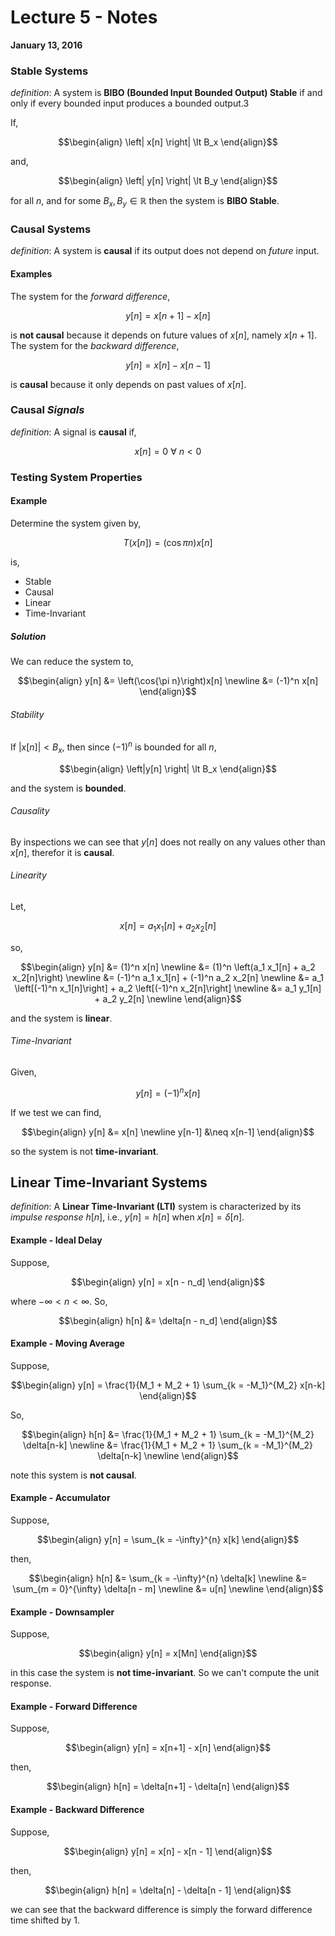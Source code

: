 # Lecture 5 - Notes  

**January 13, 2016**  

### Stable Systems

_definition_: A system is __BIBO (Bounded Input Bounded Output) Stable__  if and only if every bounded input produces a bounded output.3

If,

$$\begin{align}
    \left| x[n] \right| \lt B_x 
\end{align}$$

and,

$$\begin{align}
    \left| y[n] \right| \lt B_y
\end{align}$$

for all $n$, and for some $B_x, B_y \in \mathbb R$ then the system is __BIBO Stable__.

### Causal Systems

_definition_: A system is __causal__ if its output does not depend on _future_ input.

#### Examples

The system for the _forward difference_,

$$
    y[n] = x[n+1] - x[n]
$$

is __not causal__ because it depends on future values of $x[n]$, namely $x[n+1]$. The system for the _backward difference_,

$$
    y[n] = x[n] - x[n-1]
$$

is __causal__ because it only depends on past values of $x[n]$.

### Causal _Signals_

_definition_: A signal is __causal__ if,

$$
    x[n] = 0 ~\forall~ n \lt 0
$$

### Testing System Properties

#### Example

Determine the system given by,

$$
    T(x[n]) = \left(\cos{\pi n}\right)x[n]
$$

is,

* Stable
* Causal
* Linear
* Time-Invariant

##### Solution

We can reduce the system to,

$$\begin{align}
    y[n] &= \left(\cos{\pi n}\right)x[n] \newline
    &= (-1)^n x[n]
\end{align}$$

###### Stability

If $\left|x[n]\right| \lt B_x$, then since $(-1)^n$ is bounded for all $n$,

$$\begin{align}
    \left|y[n] \right| \lt B_x
\end{align}$$

and the system is __bounded__.

###### Causality

By inspections we can see that $y[n]$ does not really on any values other than $x[n]$, therefor it is __causal__.

###### Linearity

Let,

$$
    x[n] = a_1 x_1[n] + a_2 x_2[n]
$$

so,

$$\begin{align}
    y[n] &= (1)^n x[n] \newline
    &= (1)^n \left(a_1 x_1[n] + a_2 x_2[n]\right) \newline
    &= (-1)^n a_1 x_1[n] + (-1)^n a_2 x_2[n] \newline
    &= a_1 \left[(-1)^n x_1[n]\right] + a_2 \left[(-1)^n  x_2[n]\right] \newline
    &= a_1 y_1[n] + a_2 y_2[n] \newline
\end{align}$$

and the system is __linear__.

###### Time-Invariant 

Given,

$$
    y[n] = (-1)^n x[n]
$$

If we test we can find,

$$\begin{align}
    y[n] &= x[n] \newline
    y[n-1] &\neq x[n-1]
\end{align}$$

so the system is not __time-invariant__.

## Linear Time-Invariant Systems

_definition_: A __Linear Time-Invariant (LTI)__ system is characterized by its _impulse response_ $h[n]$, i.e., $y[n] = h[n]$ when $x[n] = \delta[n]$.

#### Example - Ideal Delay

Suppose,

$$\begin{align}
    y[n] = x[n - n_d]
\end{align}$$

where $-\infty \lt n \lt \infty$. So,

$$\begin{align}
    h[n] &= \delta[n - n_d]
\end{align}$$

#### Example - Moving Average

Suppose,

$$\begin{align}
    y[n] = \frac{1}{M_1 + M_2 + 1} \sum_{k = -M_1}^{M_2} x[n-k]
\end{align}$$

So,

$$\begin{align}
    h[n] &= \frac{1}{M_1 + M_2 + 1} \sum_{k = -M_1}^{M_2} \delta[n-k] \newline
    &= \frac{1}{M_1 + M_2 + 1} \sum_{k = -M_1}^{M_2} \delta[n-k] \newline
\end{align}$$

note this system is __not causal__.

#### Example - Accumulator

Suppose,

$$\begin{align}
    y[n] = \sum_{k = -\infty}^{n} x[k]
\end{align}$$

then,

$$\begin{align}
    h[n] &= \sum_{k = -\infty}^{n} \delta[k] \newline
    &= \sum_{m = 0}^{\infty} \delta[n - m] \newline
    &= u[n] \newline
\end{align}$$

#### Example - Downsampler

Suppose,

$$\begin{align}
    y[n] = x[Mn]
\end{align}$$

in this case the system is __not time-invariant__. So we can't compute the unit response.

#### Example - Forward Difference

Suppose,

$$\begin{align}
    y[n] = x[n+1] - x[n] 
\end{align}$$

then,

$$\begin{align}
    h[n] = \delta[n+1] - \delta[n]
\end{align}$$

#### Example - Backward Difference

Suppose,

$$\begin{align}
    y[n] = x[n] - x[n - 1] 
\end{align}$$

then,

$$\begin{align}
    h[n] = \delta[n] - \delta[n - 1]
\end{align}$$

we can see that the backward difference is simply the forward difference time shifted by 1.
